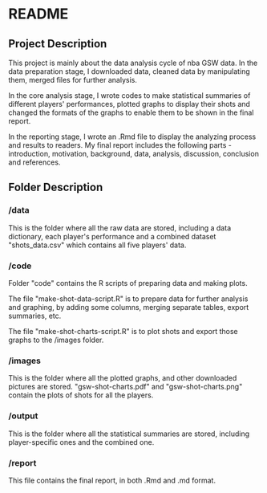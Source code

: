 README
================

## Project Description
This project is mainly about the data analysis cycle of nba GSW data. 
In the data preparation stage, I downloaded data, cleaned data by manipulating them, merged files for further analysis.

In the core analysis stage, I wrote codes to make statistical summaries of different players' performances, plotted graphs to display their shots and changed the formats of the graphs to enable them to be shown in the final report.

In the reporting stage, I wrote an .Rmd file to display the analyzing process and results to readers. My final report includes the following parts - introduction, motivation, background, data, analysis, discussion, conclusion and references.


## Folder Description

### /data

This is the folder where all the raw data are stored, including a data dictionary, each player's performance and a combined dataset "shots_data.csv" which contains all five players' data.

### /code

Folder "code" contains the R scripts of preparing data and making plots. 

The file "make-shot-data-script.R" is to prepare data for further analysis and graphing, by adding some columns, merging separate tables, export summaries, etc.

The file "make-shot-charts-script.R" is to plot shots and export those graphs to the /images folder.

### /images

This is the folder where all the plotted graphs, and other downloaded pictures are stored. "gsw-shot-charts.pdf" and "gsw-shot-charts.png" contain the plots of shots for all the players.

### /output

This is the folder where all the statistical summaries are stored, including player-specific ones and the combined one.

### /report

This file contains the final report, in both .Rmd and .md format.



